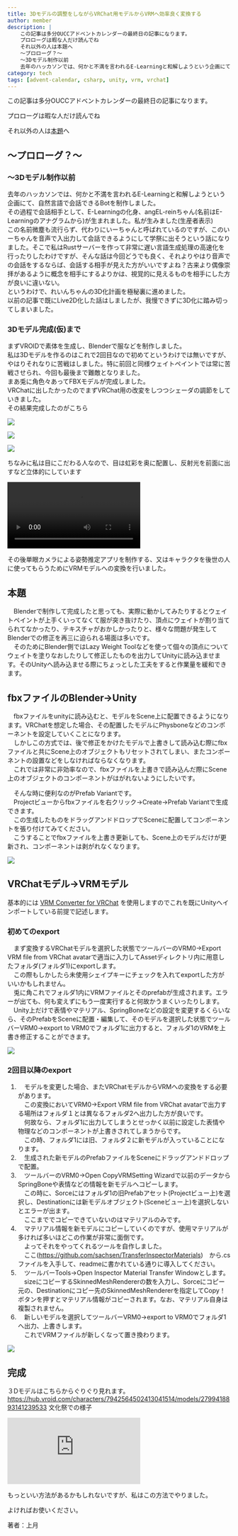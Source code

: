 ```yaml
---
title: 3Dモデルの調整をしながらVRChat用モデルからVRMへ効率良く変換する
author: member
description: |
    この記事は多分OUCCアドベントカレンダーの最終日の記事になります。
    プロローグは暇な人だけ読んでね
    それ以外の人は本題へ
    ～プロローグ？～
    ～3Dモデル制作以前
    去年のハッカソンでは、何かと不満を言われるE-Learningと和解しようという企画にて、自然言語で会話できるBotを制作しました。その過程で会話相手として、E-Learningの化身、angEL-reinちゃん(名前はE-Learningのアナグラムから)が生まれました。
category: tech
tags: [advent-calendar, csharp, unity, vrm, vrchat]
---
```


この記事は多分OUCCアドベントカレンダーの最終日の記事になります。

プロローグは暇な人だけ読んでね

それ以外の人は[本題](#本題)へ

## ～プロローグ？～

### ～3Dモデル制作以前

去年のハッカソンでは、何かと不満を言われるE-Learningと和解しようという企画にて、自然言語で会話できるBotを制作しました。<BR>
その過程で会話相手として、E-Learningの化身、angEL-reinちゃん(名前はE-Learningのアナグラムから)が生まれました。私が生みました(生産者表示)<BR>
この名前微塵も流行らず、代わりにいーちゃんと呼ばれているのですが、このいーちゃんを音声で入出力して会話できるようにして学祭に出そうという話になりました。そこで私はRustサーバーを作って非常に遅い言語生成処理の高速化を行ったりしたわけですが、そんな話は今回どうでも良く、それよりやはり音声での会話をするならば、会話する相手が見えた方がいいですよね？古来より偶像崇拝があるように概念を相手にするよりかは、視覚的に見えるものを相手にした方が良いに違いない。<BR>
というわけで、れいんちゃんの3D化計画を極秘裏に進めました。<BR>
以前の記事で既にLive2D化した話はしましたが、我慢できずに3D化に踏み切ってしまいました。

### 3Dモデル完成(仮)まで

まずVROIDで素体を生成し、Blenderで服などを制作しました。<BR>
私は3Dモデルを作るのはこれで2回目なので初めてというわけでは無いですが、やはりそれなりに苦戦はしました。特に前回と同様ウェイトペイントでは常に苦戦させられ、今回も最後まで難敵となりました。<BR>
まあ兎に角色々あってFBXモデルが完成しました。<BR>
VRChatに出したかったのでまずVRChat用の改変をしつつシェーダの調節をしていきました。<BR>
その結果完成したのがこちら

![](./806/354419281815302673.png)

![](./806/1613480438549804970.png)

![](./806/4228700505022295435.png)

ちなみに私は目にこだわる人なので、目は虹彩を奥に配置し、反射光を前面に出すなど立体的にしています

<video controls class="w-full" src="https://video.twimg.com/ext_tw_video/1584827761960837122/pu/vid/866x610/CO7Tx-DZP0uWzJJR.mp4" ></video>


その後単眼カメラによる姿勢推定アプリを制作する、又はキャラクタを後世の人に使ってもらうためにVRMモデルへの変換を行いました。

## 本題

　Blenderで制作して完成したと思っても、実際に動かしてみたりするとウェイトペイントが上手くいってなくて服が突き抜けたり、頂点にウェイトが割り当てられてなかったり、テキスチャがおかしかったりと、様々な問題が発生してBlenderでの修正を再三に迫られる場面は多いです。<BR>
　そのためにBlender側ではLazy Weight Toolなどを使って個々の頂点についてウェイトを塗りなおしたりして修正したものを出力してUnityに読み込ませます。そのUnityへ読み込ませる際にちょっとした工夫をすると作業量を緩和できます。

## fbxファイルのBlender→Unity

　fbxファイルをunityに読み込むと、モデルをScene上に配置できるようになります。VRChatを想定した場合、その配置したモデルにPhysboneなどのコンポーネントを設定していくことになります。<BR>
　しかしこの方式では、後で修正をかけたモデルで上書きして読み込む際にfbxファイルと共にScene上のオブジェクトもリセットされてしまい、またコンポーネントの設置などをしなければならなくなります。<BR>
　これでは非常に非効率なので、fbxファイルを上書きで読み込んだ際にScene上のオブジェクトのコンポーネントがはがれないようにしたいです。

　そんな時に便利なのがPrefab Variantです。<BR>
　Projectビューからfbxファイルを右クリック→Create→Prefab Variantで生成できます。<BR>
　この生成したものをドラッグアンドドロップでSceneに配置してコンポーネントを張り付けてみてください。<BR>
　こうすることでfbxファイルを上書き更新しても、Scene上のモデルだけが更新され、コンポーネントは剥がれなくなります。

![](./806/01-300x258.png)

## VRChatモデル→VRMモデル

基本的には [VRM Converter for VRChat](https://booth.pm/ja/items/1025226) を使用しますのでこれを既にUnityへインポートしている前提で記述します。

### 初めてのexport

　まず変換するVRChatモデルを選択した状態でツールバーのVRM0→Export VRM file from VRChat avatarで適当に入力してAssetディレクトリ内に用意したフォルダ(フォルダ1)にexportします。<BR>
　この際もしかしたら未使用シェイプキーにチェックを入れてexportした方がいいかもしれません。<BR>
　兎に角これでフォルダ1内にVRMファイルとそのprefabが生成されます。エラーが出ても、何も変えずにもう一度実行すると何故かうまくいったりします。<BR>
　Unity上だけで表情やマテリアル、SpringBoneなどの設定を変更するくらいなら、そのPrefabをSceneに配置・編集して、そのモデルを選択した状態でツールバーVRM0→export to VRM0でフォルダ1に出力すると、フォルダ1のVRMを上書き修正することができます。

![](./806/02-300x198.png)

### 2回目以降のexport

1. 　モデルを変更した場合、またVRChatモデルからVRMへの変換をする必要があります。<BR>
   　この変換においてVRM0→Export VRM file from VRChat avatarで出力する場所はフォルダ１とは異なるフォルダ2へ出力した方が良いです。<BR>
   　何故なら、フォルダ1に出力してしまうとせっかく以前に設定した表情や物理などのコンポーネントが上書きされてしまうからです。<BR>
   　この時、フォルダ1には旧、フォルダ２に新モデルが入っていることになります。
2. 　生成された新モデルのPrefabファイルをSceneにドラッグアンドドロップで配置。
3. 　ツールバーのVRM0→Open CopyVRMSetting Wizardで以前のデータからSpringBoneや表情などの情報を新モデルへコピーします。<BR>
   　この時に、Sorceにはフォルダ1の旧Prefabアセット(Projectビュー上)を選択し、Destinationには新モデルオブジェクト(Sceneビュー上)を選択しないとエラーが出ます。<BR>
   　ここまででコピーできていないのはマテリアルのみです。
4. 　マテリアル情報を新モデルにコピーしていくのですが、使用マテリアルが多ければ多いほどこの作業が非常に面倒です。<BR>
   　よってそれをやってくれるツールを自作しました。<BR>
   　ここ(https://github.com/sachsen/TransferInspectorMaterials)　から.csファイルを入手して、readmeに書かれている通りに導入してください。
5. 　ツールバーTools→Open Inspector Material Transfer Windowとします。<BR>
   　sizeにコピーするSkinnedMeshRendererの数を入力し、Sorceにコピー元の、Destinationにコピー先のSkinnedMeshRendererを指定してCopy！ボタンを押すとマテリアル情報がコピーされます。なお、マテリアル自身は複製されません。
6. 　新しいモデルを選択してツールバーVRM0→export to VRM0でフォルダ1へ出力、上書きします。<BR>
   　これでVRMファイルが新しくなって置き換わります。

![](./806/03-300x230.png)

## 完成
３Dモデルはこちらからぐりぐり見れます。
https://hub.vroid.com/characters/7942564502413041514/models/2799418893141239533
文化祭での様子

<iframe class="w-full aspect-video" src="https://www.youtube.com/embed/ZpUEFc9xowI" title="まちかね祭2022" frameborder="0" allow="accelerometer; autoplay; clipboard-write; encrypted-media; gyroscope; picture-in-picture; web-share" allowfullscreen></iframe>

もっといい方法があるかもしれないですが、私はこの方法でやりました。

よければお使いください。

著者：上月
